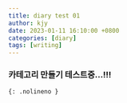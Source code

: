 ```yaml
---
title: diary test 01
author: kjy
date: 2023-01-11 16:10:00 +0800
categories: [diary]
tags: [writing]
---
```


### 카테고리 만들기 테스트중...!!!
```
{: .nolineno }
